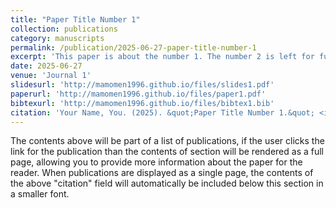 ```yaml
---
title: "Paper Title Number 1"
collection: publications
category: manuscripts
permalink: /publication/2025-06-27-paper-title-number-1
excerpt: 'This paper is about the number 1. The number 2 is left for future work.'
date: 2025-06-27
venue: 'Journal 1'
slidesurl: 'http://mamomen1996.github.io/files/slides1.pdf'
paperurl: 'http://mamomen1996.github.io/files/paper1.pdf'
bibtexurl: 'http://mamomen1996.github.io/files/bibtex1.bib'
citation: 'Your Name, You. (2025). &quot;Paper Title Number 1.&quot; <i>Journal 1</i>. 1(1).'
---
```

The contents above will be part of a list of publications, if the user clicks the link for the publication than the contents of section will be rendered as a full page, allowing you to provide more information about the paper for the reader. When publications are displayed as a single page, the contents of the above "citation" field will automatically be included below this section in a smaller font.
